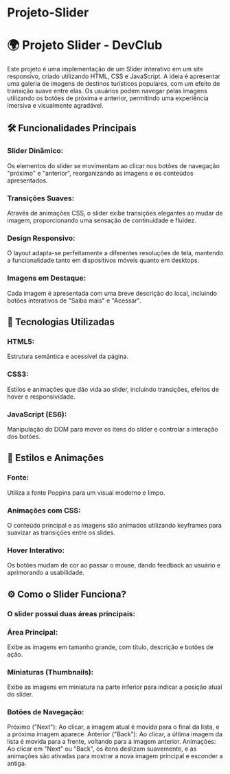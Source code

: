 # Projeto-Slider

<h1>🌍 Projeto Slider - DevClub </h1>
Este projeto é uma implementação de um Slider interativo em um site responsivo, criado utilizando HTML, CSS e JavaScript. A ideia é apresentar uma galeria de imagens de destinos turísticos populares, com um efeito de transição suave entre elas. Os usuários podem navegar pelas imagens utilizando os botões de próxima e anterior, permitindo uma experiência imersiva e visualmente agradável.

<h2>🛠 Funcionalidades Principais </h2>
<h3>Slider Dinâmico: </h3> Os elementos do slider se movimentam ao clicar nos botões de navegação "próximo" e "anterior", reorganizando as imagens e os conteúdos apresentados.
<h3>Transições Suaves: </h3> Através de animações CSS, o slider exibe transições elegantes ao mudar de imagem, proporcionando uma sensação de continuidade e fluidez.
<h3>Design Responsivo: </h3> O layout adapta-se perfeitamente a diferentes resoluções de tela, mantendo a funcionalidade tanto em dispositivos móveis quanto em desktops.
<h3>Imagens em Destaque: </h3> Cada imagem é apresentada com uma breve descrição do local, incluindo botões interativos de "Saiba mais" e "Acessar".

<h2>🔧 Tecnologias Utilizadas </h2>
<h3>HTML5: </h3> Estrutura semântica e acessível da página.
<h3>CSS3: </h3> Estilos e animações que dão vida ao slider, incluindo transições, efeitos de hover e responsividade.
<h3>JavaScript (ES6): </h3> Manipulação do DOM para mover os itens do slider e controlar a interação dos botões.

<h2>🎨 Estilos e Animações </h2>
<h3>Fonte: </h3> Utiliza a fonte Poppins para um visual moderno e limpo.
<h3>Animações com CSS: </h3> O conteúdo principal e as imagens são animados utilizando keyframes para suavizar as transições entre os slides.
<h3>Hover Interativo: </h3> Os botões mudam de cor ao passar o mouse, dando feedback ao usuário e aprimorando a usabilidade.

<h2>⚙️ Como o Slider Funciona? </h2>
<h3>O slider possui duas áreas principais: </h3>

<h3>Área Principal: </h3> Exibe as imagens em tamanho grande, com título, descrição e botões de ação.
<h3>Miniaturas (Thumbnails): </h3> Exibe as imagens em miniatura na parte inferior para indicar a posição atual do slider.
<h3>Botões de Navegação: </h3>

Próximo ("Next"): Ao clicar, a imagem atual é movida para o final da lista, e a próxima imagem aparece.
Anterior ("Back"): Ao clicar, a última imagem da lista é movida para a frente, voltando para a imagem anterior.
Animações: Ao clicar em "Next" ou "Back", os itens deslizam suavemente, e as animações são ativadas para mostrar a nova imagem principal e esconder a antiga.
